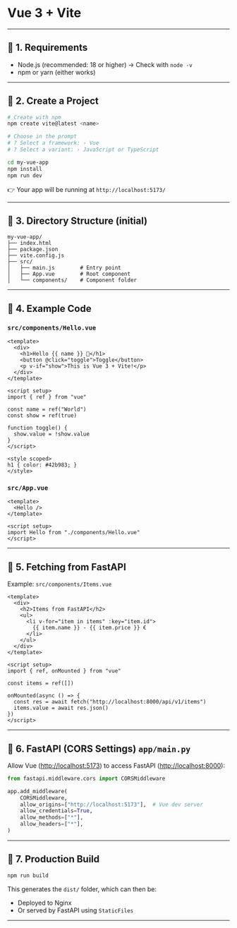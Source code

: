 # Vue 3 + Vite

---

## 🔹 1. Requirements

* Node.js (recommended: 18 or higher)
  → Check with `node -v`
* npm or yarn (either works)

---

## 🔹 2. Create a Project

```bash
# Create with npm
npm create vite@latest <name>

# Choose in the prompt
# ? Select a framework: › Vue
# ? Select a variant: › JavaScript or TypeScript
```

```bash
cd my-vue-app
npm install
npm run dev
```

👉 Your app will be running at `http://localhost:5173/`

---

## 🔹 3. Directory Structure (initial)

```
my-vue-app/
├── index.html
├── package.json
├── vite.config.js
├── src/
│   ├── main.js        # Entry point
│   ├── App.vue        # Root component
│   └── components/    # Component folder
```

---

## 🔹 4. Example Code

### `src/components/Hello.vue`

```vue
<template>
  <div>
    <h1>Hello {{ name }} 👋</h1>
    <button @click="toggle">Toggle</button>
    <p v-if="show">This is Vue 3 + Vite!</p>
  </div>
</template>

<script setup>
import { ref } from "vue"

const name = ref("World")
const show = ref(true)

function toggle() {
  show.value = !show.value
}
</script>

<style scoped>
h1 { color: #42b983; }
</style>
```

### `src/App.vue`

```vue
<template>
  <Hello />
</template>

<script setup>
import Hello from "./components/Hello.vue"
</script>
```

---

## 🔹 5. Fetching from FastAPI

Example: `src/components/Items.vue`

```vue
<template>
  <div>
    <h2>Items from FastAPI</h2>
    <ul>
      <li v-for="item in items" :key="item.id">
        {{ item.name }} - {{ item.price }} €
      </li>
    </ul>
  </div>
</template>

<script setup>
import { ref, onMounted } from "vue"

const items = ref([])

onMounted(async () => {
  const res = await fetch("http://localhost:8000/api/v1/items")
  items.value = await res.json()
})
</script>
```

---

## 🔹 6. FastAPI (CORS Settings) `app/main.py`

Allow Vue ([http://localhost:5173](http://localhost:5173)) to access FastAPI ([http://localhost:8000](http://localhost:8000)):

```python
from fastapi.middleware.cors import CORSMiddleware

app.add_middleware(
    CORSMiddleware,
    allow_origins=["http://localhost:5173"],  # Vue dev server
    allow_credentials=True,
    allow_methods=["*"],
    allow_headers=["*"],
)
```

---

## 🔹 7. Production Build

```bash
npm run build
```

This generates the `dist/` folder, which can then be:

* Deployed to Nginx
* Or served by FastAPI using `StaticFiles`

---

